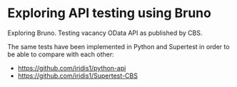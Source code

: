 # Exploring API testing using Bruno

Exploring Bruno. Testing vacancy OData API as published by CBS.

The same tests have been implemented in Python and Supertest in order to be able to compare with each other: 
- https://github.com/iridis1/python-api
- https://github.com/iridis1/Supertest-CBS
